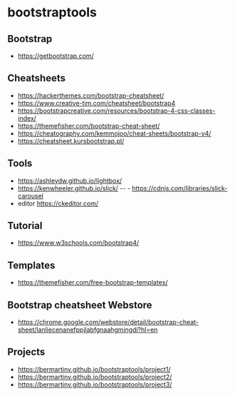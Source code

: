 ﻿# bootstraptools

## Bootstrap
- https://getbootstrap.com/

## Cheatsheets
- https://hackerthemes.com/bootstrap-cheatsheet/
- https://www.creative-tim.com/cheatsheet/bootstrap4
- https://bootstrapcreative.com/resources/bootstrap-4-css-classes-index/
- https://themefisher.com/bootstrap-cheat-sheet/
- https://cheatography.com/kemmojoo/cheat-sheets/bootstrap-v4/
- https://cheatsheet.kursbootstrap.pl/

## Tools
- https://ashleydw.github.io/lightbox/
- https://kenwheeler.github.io/slick/ -- - https://cdnjs.com/libraries/slick-carousel
- editor https://ckeditor.com/

## Tutorial
- https://www.w3schools.com/bootstrap4/

## Templates
- https://themefisher.com/free-bootstrap-templates/

## Bootstrap cheatsheet Webstore
- https://chrome.google.com/webstore/detail/bootstrap-cheat-sheet/lanliecenanefppjlabfgnaahgmingdi?hl=en


## Projects

- https://bermartinv.github.io/bootstraptools/project1/
- https://bermartinv.github.io/bootstraptools/project2/
- https://bermartinv.github.io/bootstraptools/project3/
